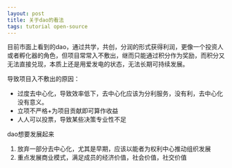 ```yaml
---
layout: post
title: 关于dao的看法
tags: tutorial open-source
---
```


目前市面上看到的dao，通过共学，共创，分润的形式获得利润，更像一个投资人或者孵化器的角色，但项目常常入不敷出，继而只能通过积分作为奖励，而积分又无法直接兑现，本质上还是用爱发电的状态，无法长期可持续发展。

导致项目入不敷出的原因：
- 过度去中心化，导致效率低下，去中心化应该为分利服务，没有利，去中心化没有意义。
- 立项不严格+为项目贡献即可算作收益
- 人人可以投票，导致某些决策专业性不足

dao想要发展起来
1. 放弃一部分去中心化，尤其是早期，应该以能者为权利中心推动组织发展
2. 重点发展商业模式，满足成员的经济价值，社会价值，社交价值